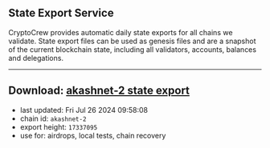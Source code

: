 ## State Export Service
CryptoCrew provides automatic daily state exports for all chains we validate. State export files can be used as genesis files and are a snapshot of the current blockchain state, including all validators, accounts, balances and delegations.

---
**Download: [akashnet-2 state export](https://dl-eu2.ccvalidators.com/SERVICE/akash/akashnet-2_export_17337095.json)**
---

- last updated: Fri Jul 26 2024 09:58:08
- chain id: `akashnet-2`
- export height: `17337095`
- use for: airdrops, local tests, chain recovery
